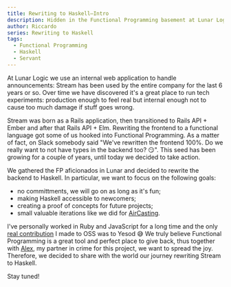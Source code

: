 ```yaml
---
title: Rewriting to Haskell–Intro
description: Hidden in the Functional Programming basement at Lunar Logic we want to have fun, enable newcomers to approach Haskell and creating future options for the company
author: Riccardo
series: Rewriting to Haskell
tags:
  - Functional Programming
  - Haskell
  - Servant
---
```


At Lunar Logic we use an internal web application to handle announcements: Stream has been used by the entire company for the last 6 years or so. Over time we have discovered it's a great place to run tech experiments: production enough to feel real but internal enough not to cause too much damage if stuff goes wrong.

Stream was born as a Rails application, then transitioned to Rails API + Ember and after that Rails API + Elm. Rewriting the frontend to a functional language got some of us hooked into Functional Programming. As a matter of fact, on Slack somebody said "We've rewritten the frontend 100%. Do we really want to not have types in the backend too? 😏". This seed has been growing for a couple of years, until today we decided to take action.

We gathered the FP aficionados in Lunar and decided to rewrite the backend to Haskell. In particular, we want to focus on the following goals:

- no committments, we will go on as long as it's fun;
- making Haskell accessible to newcomers;
- creating a proof of concepts for future projects;
- small valuable iterations like we did for [AirCasting](https://odone.io/posts/2020-07-13-elm-tricks-from-production–migrating-from-angular-v1-to-elm.html).

I've personally worked in Ruby and JavaScript for a long time and the only [real contribution](https://odone.io/posts/2019-08-26-building-a-blog-in-haskell-with-yesod–giving-back.html) I made to OSS was to Yesod 😅
We truly believe Functional Programming is a great tool and perfect place to give back, thus together with [Alex](https://www.linkedin.com/in/alexander-suminski/), my partner in crime for this project, we want to spread the joy. Therefore, we decided to share with the world our journey rewriting Stream to Haskell.

Stay tuned!
